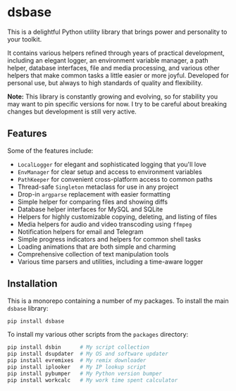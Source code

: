 # dsbase

This is a delightful Python utility library that brings power and personality to your toolkit.

It contains various helpers refined through years of practical development, including an elegant logger, an environment variable manager, a path helper, database interfaces, file and media processing, and various other helpers that make common tasks a little easier or more joyful. Developed for personal use, but always to high standards of quality and flexibility.

**Note:** This library is constantly growing and evolving, so for stability you may want to pin specific versions for now. I try to be careful about breaking changes but development is still very active.

## Features

Some of the features include:

- `LocalLogger` for elegant and sophisticated logging that you'll love
- `EnvManager` for clear setup and access to environment variables
- `PathKeeper` for convenient cross-platform access to common paths
- Thread-safe `Singleton` metaclass for use in any project
- Drop-in `argparse` replacement with easier formatting
- Simple helper for comparing files and showing diffs
- Database helper interfaces for MySQL and SQLite
- Helpers for highly customizable copying, deleting, and listing of files
- Media helpers for audio and video transcoding using `ffmpeg`
- Notification helpers for email and Telegram
- Simple progress indicators and helpers for common shell tasks
- Loading animations that are both simple and charming
- Comprehensive collection of text manipulation tools
- Various time parsers and utilities, including a time-aware logger

## Installation

This is a monorepo containing a number of my packages. To install the main `dsbase` library:

```bash
pip install dsbase
```

To install my various other scripts from the `packages` directory:

```bash
pip install dsbin      # My script collection
pip install dsupdater  # My OS and software updater
pip install evremixes  # My remix downloader
pip install iplooker   # My IP lookup script
pip install pybumper   # My Python version bumper
pip install workcalc   # My work time spent calculator
```
